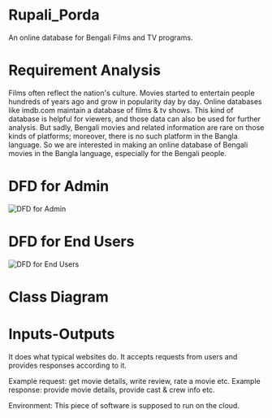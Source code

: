 # Rupali_Porda
An online database for Bengali Films and TV programs.

# Requirement Analysis
Films often reflect the nation's culture. Movies started to entertain people hundreds of years ago and grow in popularity day by day. Online databases like imdb.com maintain a database of films & tv shows. This kind of database is helpful for viewers, and those data can also be used for further analysis. But sadly, Bengali movies and related information are rare on those kinds of platforms; moreover, there is no such platform in the Bangla language. So we are interested in making an online database of Bengali movies in the Bangla language, especially for the Bengali people.

# DFD for Admin
![DFD for Admin](https://user-images.githubusercontent.com/65134453/170767224-c4c72bc6-407e-46be-a40f-1a2892489664.png)

# DFD for End Users
![DFD for End Users](https://user-images.githubusercontent.com/65134453/170767431-3d051aa1-25ef-4373-8a10-a5d7abc17474.png)

# Class Diagram

# Inputs-Outputs
It does what typical websites do. 
It accepts requests from users and provides responses according to it. 

Example request: get movie details, write review, rate a movie etc. 
Example response: provide movie details, provide cast & crew info etc. 

Environment: This piece of software is supposed to run on the cloud.


 

